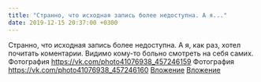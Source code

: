 ```yaml
---
title: "Странно, что исходная запись более недоступна. А я..."
date: 2019-12-15 20:37:00 +0300
---
```


Странно, что исходная запись более недоступна. А я, как раз, хотел почитать коментарии. Видимо кому-то больно смотреть на себя самих.
Фотография
<a class="vk-attach" href="https://vk.com/photo41076938_457246159">https://vk.com/photo41076938_457246159</a>
Фотография
<a class="vk-attach" href="https://vk.com/photo41076938_457246160">https://vk.com/photo41076938_457246160</a>
<a class="vk-attach" href="https://vk.com/photo41076938_457246159">Вложение</a>
<a class="vk-attach" href="https://vk.com/photo41076938_457246160">Вложение</a>
